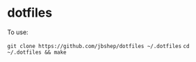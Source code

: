 # dotfiles

To use:

`git clone https://github.com/jbshep/dotfiles ~/.dotfiles`
`cd ~/.dotfiles && make`

